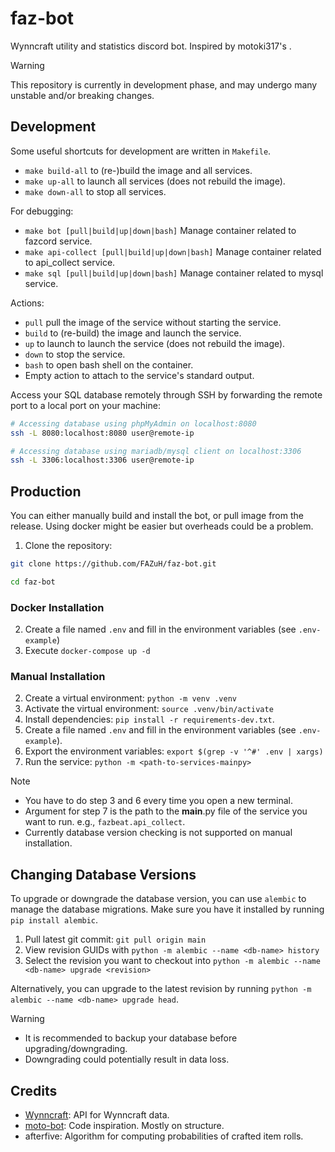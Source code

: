 # faz-bot

Wynncraft utility and statistics discord bot. Inspired by motoki317's .

> [!WARNING]
> This repository is currently in development phase, and may undergo many unstable and/or breaking changes.

## Development

Some useful shortcuts for development are written in `Makefile`.

- `make build-all` to (re-)build the image and all services.
- `make up-all` to launch all services (does not rebuild the image).
- `make down-all` to stop all services.

For debugging:

- `make bot [pull|build|up|down|bash]` Manage container related to fazcord service.
- `make api-collect [pull|build|up|down|bash]` Manage container related to api_collect service.
- `make sql [pull|build|up|down|bash]` Manage container related to mysql service.

Actions:

- `pull` pull the image of the service without starting the service.
- `build` to (re-build) the image and launch the service.
- `up` to launch to launch the service (does not rebuild the image).
- `down` to stop the service.
- `bash` to open bash shell on the container.
- Empty action to attach to the service's standard output.

Access your SQL database remotely through SSH by forwarding the remote port to a local port on your machine:

```sh
# Accessing database using phpMyAdmin on localhost:8080
ssh -L 8080:localhost:8080 user@remote-ip

# Accessing database using mariadb/mysql client on localhost:3306
ssh -L 3306:localhost:3306 user@remote-ip
```

## Production

You can either manually build and install the bot, or pull image from the release.
Using docker might be easier but overheads could be a problem.

1. Clone the repository:

```sh
git clone https://github.com/FAZuH/faz-bot.git

cd faz-bot
```

### Docker Installation

2. Create a file named `.env` and fill in the environment variables (see `.env-example`)
3. Execute `docker-compose up -d`

### Manual Installation

2. Create a virtual environment: `python -m venv .venv`
3. Activate the virtual environment: `source .venv/bin/activate`
4. Install dependencies: `pip install -r requirements-dev.txt`.
5. Create a file named `.env` and fill in the environment variables (see `.env-example`).
6. Export the environment variables: `export $(grep -v '^#' .env | xargs)`
7. Run the service: `python -m <path-to-services-mainpy>`

> [!NOTE]
> - You have to do step 3 and 6 every time you open a new terminal.
> - Argument for step 7 is the path to the __main__.py file of the service you want to run. e.g., `fazbeat.api_collect`.
> - Currently database version checking is not supported on manual installation.

## Changing Database Versions

To upgrade or downgrade the database version, you can use `alembic` to manage the database migrations. Make sure you have it installed by running `pip install alembic`.

1. Pull latest git commit: `git pull origin main`
2. View revision GUIDs with `python -m alembic --name <db-name> history`
3. Select the revision you want to checkout into `python -m alembic --name <db-name> upgrade <revision>`

Alternatively, you can upgrade to the latest revision by running `python -m alembic --name <db-name> upgrade head`.

> [!WARNING]
> - It is recommended to backup your database before upgrading/downgrading.
> - Downgrading could potentially result in data loss.

## Credits

- [Wynncraft](https://wynncraft.com/): API for Wynncraft data.
- [moto-bot](https://github.com/motoki317/moto-bot/blob/master/README.md): Code inspiration. Mostly on structure.
- afterfive: Algorithm for computing probabilities of crafted item rolls.
